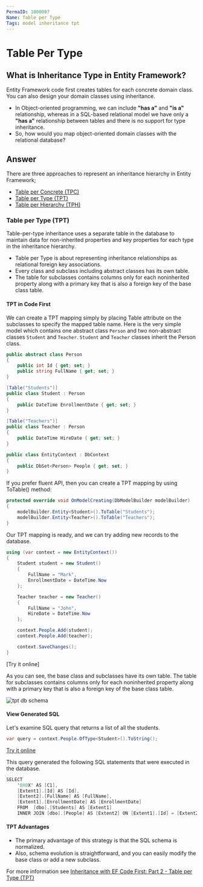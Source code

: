 ```yaml
---
PermaID: 1000087
Name: Table per Type
Tags: model inheritance tpt
---
```


# Table Per Type

## What is Inheritance Type in Entity Framework?  

Entity Framework code first creates tables for each concrete domain class. You can also design your domain classes using inheritance. 

 - In Object-oriented programming, we can include **"has a"** and **"is a"** relationship, whereas in a SQL-based relational model we have only a **"has a"** relationship between tables and there is no support for type inheritance.
 - So, how would you map object-oriented domain classes with the relational database?

## Answer

There are three approaches to represent an inheritance hierarchy in Entity Framework;

 - [Table per Concrete (TPC)](/tpc) 
 - [Table per Type (TPT)](/tpt)
 - [Table per Hierarchy (TPH)](/tph)

### Table per Type (TPT) 

Table-per-type inheritance uses a separate table in the database to maintain data for non-inherited properties and key properties for each type in the inheritance hierarchy.

 - Table per Type is about representing inheritance relationships as relational foreign key associations. 
 - Every class and subclass including abstract classes has its own table. 
 - The table for subclasses contains columns only for each noninherited property along with a primary key that is also a foreign key of the base class table.

#### TPT in Code First

We can create a TPT mapping simply by placing Table attribute on the subclasses to specify the mapped table name. Here is the very simple model which contains one abstract class `Person` and two non-abstract classes `Student` and `Teacher`. `Student` and `Teacher` classes inherit the Person class.


```csharp
public abstract class Person
{
    public int Id { get; set; }
    public string FullName { get; set; }
}

[Table("Students")]
public class Student : Person
{
    public DateTime EnrollmentDate { get; set; }
}

[Table("Teachers")]
public class Teacher : Person
{
    public DateTime HireDate { get; set; }
}

public class EntityContext : DbContext
{
    public DbSet<Person> People { get; set; }
}
```

If you prefer fluent API, then you can create a TPT mapping by using ToTable() method:

```csharp
protected override void OnModelCreating(DbModelBuilder modelBuilder)
{
    modelBuilder.Entity<Student>().ToTable("Students");
    modelBuilder.Entity<Teacher>().ToTable("Teachers");
}
```

Our TPT mapping is ready, and we can try adding new records to the database.

```csharp
using (var context = new EntityContext())
{
    Student student = new Student()
    {
        FullName = "Mark",
        EnrollmentDate = DateTime.Now
    };

    Teacher teacher = new Teacher()
    {
        FullName = "John",
        HireDate = DateTime.Now
    };

    context.People.Add(student);
    context.People.Add(teacher);

    context.SaveChanges();
}
```
[Try it online]

As you can see, the base class and subclasses have its own table. The table for subclasses contains columns only for each noninherited property along with a primary key that is also a foreign key of the base class table. 

<img src="https://raw.githubusercontent.com/zzzprojects/EntityFramework-FAQ/master/docs/images/tpt-db-schema.png" alt="tpt db schema">

#### View Generated SQL

Let's examine SQL query that returns a list of all the students.

```csharp
var query = context.People.OfType<Student>().ToString();
```
[Try it online](https://dotnetfiddle.net/7bnLn8)

This query generated the following SQL statements that were executed in the database.

```csharp
SELECT 
    '0X0X' AS [C1], 
    [Extent1].[Id] AS [Id], 
    [Extent2].[FullName] AS [FullName], 
    [Extent1].[EnrollmentDate] AS [EnrollmentDate]
    FROM  [dbo].[Students] AS [Extent1]
    INNER JOIN [dbo].[People] AS [Extent2] ON [Extent1].[Id] = [Extent2].[Id]
```

#### TPT Advantages

 - The primary advantage of this strategy is that the SQL schema is normalized. 
 - Also, schema evolution is straightforward, and you can easily modify the base class or add a new subclass. 

For more information see [Inheritance with EF Code First: Part 2 - Table per Type (TPT)](https://weblogs.asp.net/manavi/inheritance-mapping-strategies-with-entity-framework-code-first-ctp5-part-2-table-per-type-tpt)